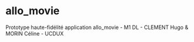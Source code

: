 # allo_movie
Prototype haute-fidélité application allo_movie - M1 DL - CLEMENT Hugo &amp; MORIN Céline - UCDUX
